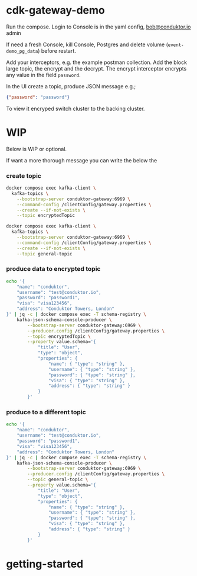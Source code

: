 # cdk-gateway-demo
Run the compose. Login to Console is in the yaml config, bob@conduktor.io admin

If need a fresh Console, kill Console, Postgres and delete volume (`event-demo_pg_data`) before restart.

Add your interceptors, e.g. the example postman collection. Add the block large topic, the encrypt and the decrypt.
The encrypt interceptor encrypts any value in the field `password`. 

In the UI create a topic, produce JSON message e.g.;

```json
{"password": "password"}
```
To view it encryped switch cluster to the backing cluster. 


# WIP
Below is WIP or optional.

If want a more thorough message you can write the below the 
### create topic
```bash
docker compose exec kafka-client \
  kafka-topics \
    --bootstrap-server conduktor-gateway:6969 \
    --command-config /clientConfig/gateway.properties \
    --create --if-not-exists \
    --topic encryptedTopic
```

```bash
docker compose exec kafka-client \
  kafka-topics \
    --bootstrap-server conduktor-gateway:6969 \
    --command-config /clientConfig/gateway.properties \
    --create --if-not-exists \
    --topic general-topic
```

### produce data to encrypted topic
```bash
echo '{
    "name": "conduktor",
    "username": "test@conduktor.io",
    "password": "password1",
    "visa": "visa123456",
    "address": "Conduktor Towers, London"
}' | jq -c | docker compose exec -T schema-registry \
    kafka-json-schema-console-producer \
        --bootstrap-server conduktor-gateway:6969 \
        --producer.config /clientConfig/gateway.properties \
        --topic encryptedTopic \
        --property value.schema='{
            "title": "User",
            "type": "object",
            "properties": {
                "name": { "type": "string" },
                "username": { "type": "string" },
                "password": { "type": "string" },
                "visa": { "type": "string" },
                "address": { "type": "string" }
            }
        }'
```

### produce to a different topic
```bash
echo '{
    "name": "conduktor",
    "username": "test@conduktor.io",
    "password": "password1",
    "visa": "visa123456",
    "address": "Conduktor Towers, London"
}' | jq -c | docker compose exec -T schema-registry \
    kafka-json-schema-console-producer \
        --bootstrap-server conduktor-gateway:6969 \
        --producer.config /clientConfig/gateway.properties \
        --topic general-topic \
        --property value.schema='{
            "title": "User",
            "type": "object",
            "properties": {
                "name": { "type": "string" },
                "username": { "type": "string" },
                "password": { "type": "string" },
                "visa": { "type": "string" },
                "address": { "type": "string" }
            }
        }'
```

# getting-started